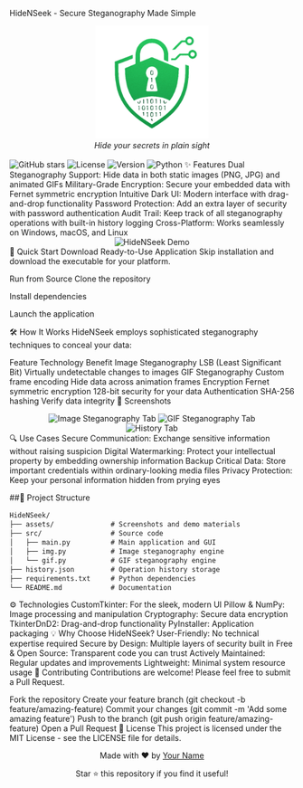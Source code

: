HideNSeek - Secure Steganography Made Simple
<div align="center"> <img src="assets/logo.png" alt="HideNSeek Logo" width="200"/> <br> <em>Hide your secrets in plain sight</em> <br><br> </div>
<img alt="GitHub stars" src="https://img.shields.io/github/stars/your-username/hidenseek?style=social">
<img alt="License" src="https://img.shields.io/badge/license-MIT-blue">
<img alt="Version" src="https://img.shields.io/badge/version-1.0.0-brightgreen">
<img alt="Python" src="https://img.shields.io/badge/python-3.8+-yellow">
✨ Features
Dual Steganography Support: Hide data in both static images (PNG, JPG) and animated GIFs
Military-Grade Encryption: Secure your embedded data with Fernet symmetric encryption
Intuitive Dark UI: Modern interface with drag-and-drop functionality
Password Protection: Add an extra layer of security with password authentication
Audit Trail: Keep track of all steganography operations with built-in history logging
Cross-Platform: Works seamlessly on Windows, macOS, and Linux
<div align="center"> <img src="assets/demo.gif" alt="HideNSeek Demo" width="700"/> </div>
🚀 Quick Start
Download Ready-to-Use Application
Skip installation and download the executable for your platform.

Run from Source
Clone the repository

Install dependencies

Launch the application

🛠️ How It Works
HideNSeek employs sophisticated steganography techniques to conceal your data:

Feature	Technology	Benefit
Image Steganography	LSB (Least Significant Bit)	Virtually undetectable changes to images
GIF Steganography	Custom frame encoding	Hide data across animation frames
Encryption	Fernet symmetric encryption	128-bit security for your data
Authentication	SHA-256 hashing	Verify data integrity
📸 Screenshots
<div align="center"> <img src="assets/image-stego.png" alt="Image Steganography Tab" width="400"/> <img src="assets/gif-stego.png" alt="GIF Steganography Tab" width="400"/> <br> <img src="assets/history-tab.png" alt="History Tab" width="400"/> </div>
🔍 Use Cases
Secure Communication: Exchange sensitive information without raising suspicion
Digital Watermarking: Protect your intellectual property by embedding ownership information
Backup Critical Data: Store important credentials within ordinary-looking media files
Privacy Protection: Keep your personal information hidden from prying eyes

##🧩 Project Structure
```
HideNSeek/
├── assets/              # Screenshots and demo materials
├── src/                 # Source code
│   ├── main.py          # Main application and GUI
│   ├── img.py           # Image steganography engine
│   └── gif.py           # GIF steganography engine
├── history.json         # Operation history storage
├── requirements.txt     # Python dependencies
└── README.md            # Documentation

```
⚙️ Technologies
CustomTkinter: For the sleek, modern UI
Pillow & NumPy: Image processing and manipulation
Cryptography: Secure data encryption
TkinterDnD2: Drag-and-drop functionality
PyInstaller: Application packaging
💡 Why Choose HideNSeek?
User-Friendly: No technical expertise required
Secure by Design: Multiple layers of security built in
Free & Open Source: Transparent code you can trust
Actively Maintained: Regular updates and improvements
Lightweight: Minimal system resource usage
🤝 Contributing
Contributions are welcome! Please feel free to submit a Pull Request.

Fork the repository
Create your feature branch (git checkout -b feature/amazing-feature)
Commit your changes (git commit -m 'Add some amazing feature')
Push to the branch (git push origin feature/amazing-feature)
Open a Pull Request
📜 License
This project is licensed under the MIT License - see the LICENSE file for details.

<div align="center"> <p>Made with ❤️ by <a href="https://github.com/your-username">Your Name</a></p> <p>Star ⭐ this repository if you find it useful!</p> </div>